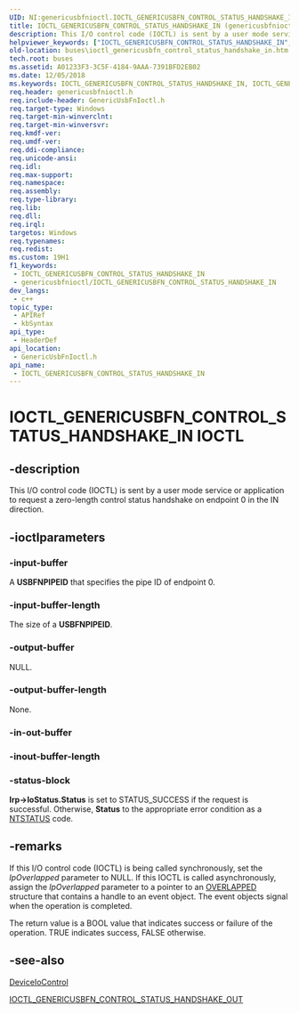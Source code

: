 ```yaml
---
UID: NI:genericusbfnioctl.IOCTL_GENERICUSBFN_CONTROL_STATUS_HANDSHAKE_IN
title: IOCTL_GENERICUSBFN_CONTROL_STATUS_HANDSHAKE_IN (genericusbfnioctl.h)
description: This I/O control code (IOCTL) is sent by a user mode service or application to request a zero-length control status handshake on endpoint 0 in the IN direction.
helpviewer_keywords: ["IOCTL_GENERICUSBFN_CONTROL_STATUS_HANDSHAKE_IN","IOCTL_GENERICUSBFN_CONTROL_STATUS_HANDSHAKE_IN control","IOCTL_GENERICUSBFN_CONTROL_STATUS_HANDSHAKE_IN control code [Buses]","buses.ioctl_genericusbfn_control_status_handshake_in","genericusbfnioctl/IOCTL_GENERICUSBFN_CONTROL_STATUS_HANDSHAKE_IN"]
old-location: buses\ioctl_genericusbfn_control_status_handshake_in.htm
tech.root: buses
ms.assetid: A01233F3-3C5F-4184-9AAA-7391BFD2EB02
ms.date: 12/05/2018
ms.keywords: IOCTL_GENERICUSBFN_CONTROL_STATUS_HANDSHAKE_IN, IOCTL_GENERICUSBFN_CONTROL_STATUS_HANDSHAKE_IN control, IOCTL_GENERICUSBFN_CONTROL_STATUS_HANDSHAKE_IN control code [Buses], buses.ioctl_genericusbfn_control_status_handshake_in, genericusbfnioctl/IOCTL_GENERICUSBFN_CONTROL_STATUS_HANDSHAKE_IN
req.header: genericusbfnioctl.h
req.include-header: GenericUsbFnIoctl.h
req.target-type: Windows
req.target-min-winverclnt: 
req.target-min-winversvr: 
req.kmdf-ver: 
req.umdf-ver: 
req.ddi-compliance: 
req.unicode-ansi: 
req.idl: 
req.max-support: 
req.namespace: 
req.assembly: 
req.type-library: 
req.lib: 
req.dll: 
req.irql: 
targetos: Windows
req.typenames: 
req.redist: 
ms.custom: 19H1
f1_keywords:
 - IOCTL_GENERICUSBFN_CONTROL_STATUS_HANDSHAKE_IN
 - genericusbfnioctl/IOCTL_GENERICUSBFN_CONTROL_STATUS_HANDSHAKE_IN
dev_langs:
 - c++
topic_type:
 - APIRef
 - kbSyntax
api_type:
 - HeaderDef
api_location:
 - GenericUsbFnIoctl.h
api_name:
 - IOCTL_GENERICUSBFN_CONTROL_STATUS_HANDSHAKE_IN
---
```


# IOCTL_GENERICUSBFN_CONTROL_STATUS_HANDSHAKE_IN IOCTL


## -description

This  I/O control code (IOCTL) is sent by a user mode service or application to request a zero-length control status handshake on endpoint 0 in the IN direction.

## -ioctlparameters

### -input-buffer

A <b>USBFNPIPEID</b> that specifies the pipe ID of endpoint 0.

### -input-buffer-length

The size of a <b>USBFNPIPEID</b>.

### -output-buffer

NULL.

### -output-buffer-length

None.

### -in-out-buffer

<text></text>

### -inout-buffer-length

<text></text>

### -status-block

<b>Irp-&gt;IoStatus.Status</b> is set to STATUS_SUCCESS if the request is successful. Otherwise, <b>Status</b> to the appropriate error condition as a <a href="https://docs.microsoft.com/windows-hardware/drivers/kernel/ntstatus-values">NTSTATUS</a> code.

## -remarks

If this I/O control code (IOCTL) is being called synchronously, set the <i>lpOverlapped</i> parameter to NULL. If this IOCTL is called asynchronously, assign the <i>lpOverlapped</i> parameter to a pointer to an <a href="https://docs.microsoft.com/windows/desktop/api/minwinbase/ns-minwinbase-overlapped">OVERLAPPED</a> structure that contains a handle to an event object. The event objects signal when the operation is completed.

The return value is a BOOL value that indicates success or failure of the operation. TRUE indicates success, FALSE otherwise.

## -see-also

<a href="https://docs.microsoft.com/windows/desktop/api/ioapiset/nf-ioapiset-deviceiocontrol">DeviceIoControl</a>



<a href="https://docs.microsoft.com/windows/desktop/api/genericusbfnioctl/ni-genericusbfnioctl-ioctl_genericusbfn_control_status_handshake_out">IOCTL_GENERICUSBFN_CONTROL_STATUS_HANDSHAKE_OUT</a>

